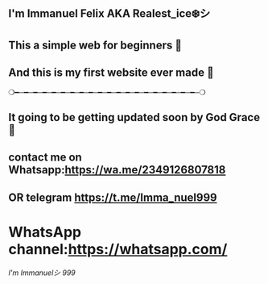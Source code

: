 ## I'm Immanuel Felix AKA Realest_ice❄️シ︎
## This a simple web for beginners 🙂
## And this is my first website ever made 🥴
❍━─━─━─━─━─━─━─━─━─━─━─━─━─━─━─━─━─━─━─━─❍
## It going to be getting updated soon by God Grace 💙
## contact me on Whatsapp:https://wa.me/2349126807818
## OR telegram https://t.me/Imma_nuel999
# WhatsApp channel:https://whatsapp.com/


*I'm Immanuelシ︎*
_999_
